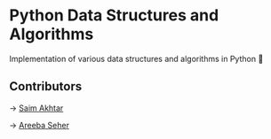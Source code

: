 # Python Data Structures and Algorithms

Implementation of various data structures and algorithms in Python :snake:

## Contributors 
 -> [Saim Akhtar](https://github.com/Saim-Akhtar)


 -> [Areeba Seher](https://github.com/Areeba-Seher04)
